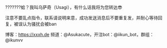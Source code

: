 ???????蛤？我叫乌萨奇（Usagi），有什么话我将为您转达😎

注意不要乱点指令，联系请说明来意，成功发送消息后不要重复发，并耐心等待回复，被误认为骚扰会被ban

博客：https://xxxh.de
频道：@Asukacute，开注bot：@iikun_bot，群组：@ikunvv

